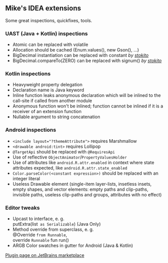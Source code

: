 
## Mike's IDEA extensions

Some great inspections, quickfixes, tools.

  <h3>UAST (Java + Kotlin) inspections</h3>
  <ul>
    <li>Atomic can be replaced with volatile</li>
    <li>Allocation should be cached (Enum.values(), new Gson(), ...)</li>
    <li>BigDecimal instantiation can be replaced with constant <em>by <a href="https://github.com/stokito/">stokito</a></em></li>
    <li>BigDecimal.compareTo(ZERO) can be replaced with signum() <em>by <a href="https://github.com/stokito/">stokito</a></em></li>
  </ul>

  <h3>Kotlin inspections</h3>
  <ul>
    <li>Heavyweight property delegation</li>
    <li>Declaration name is Java keyword</li>
    <li>Inline function leaks anonymous declaration which will be inlined to the call-site if called from another module</li>
    <li>Anonymous function won't be inlined;
      function cannot be inlined if it is a receiver of an extension function</li>
    <li>Nullable argument to string concatenation</li>
  </ul>

  <h3>Android inspections</h3>
  <ul>
    <li><code>&lt;include layout="?themeAttribute"&gt;</code> requires Marshmallow</li>
    <li><code>&lt;drawable android:tint&gt;</code> requires Lollipop</li>
    <li><code>@TargetApi</code> should be replaced with <code>@RequiresApi</code></li>
    <li>Use of reflective <code>ObjectAnimator</code>/<code>PropertyValuesHolder</code></li>
    <li>Use of attributes like <code>android.R.attr.enabled</code> in context where state attributes expected, like <code>android.R.attr.state_enabled</code></li>
    <li><code>Color.parseColor(&lt;constant expression&gt;)</code> should be replaced with an integer literal</li>
    <li>Useless Drawable element (single-item layer-lists, insetless insets, empty shapes, and vector elements: empty paths and clip-paths, invisible paths, useless clip-paths and groups, attributes with no effect)</li>
  </ul>

  <h3>Editor tweaks</h3>
  <ul>
    <li>Upcast to interface, e. g.<br/>putExtra(list<code> as Serializable</code>) (Java Only)</li>
    <li>Method override from superclass, e. g.<br/>@Override <code>from Runnable</code>,<br/>override <code>Runnable</code> fun run()</li>
    <li>ARGB Color swatches in gutter for Android (Java & Kotlin)</li>
  </ul>

  [Plugin page on JetBrains marketplace](https://plugins.jetbrains.com/plugin/12690-mike-s-idea-extensions)
